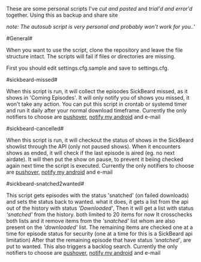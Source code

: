 These are some personal scripts I've *cut and pasted* and *trial'd and error'd* together.
Using this as backup and share site

*note: The autosub script is very personal and probably won't work for you..'*

#General#

When you want to use the script, clone the repository and leave the file structure intact. The scripts will fail if files or directories are missing.

First you should edit settings.cfg.sample and save to settings.cfg.

#sickbeard-missed#

When this script is run, it will collect the episodes SickBeard missed, as it shows in 'Coming Episodes'.
It will only notify you of shows you missed, it won't take any action.
You can put this script in crontab or systemd timer and run it daily after your normal download timeframe.
Currently the only notifiers to choose are [pushover](http://www.pushover.net), [notify my android](http://www.notifymyandroid.com) and e-mail

#sickbeard-cancelled#

When this script is run, it will checkout the status of shows in the SickBeard showlist through the API (only not paused shows).
When it encounters shows as ended, it will check if the last episode is aired (eg. no next airdate).
It will then put the show on pause, to prevent it beiing checked again next time the script is executed.
Currently the only notifiers to choose are [pushover](http://www.pushover.net), [notify my android](http://www.notifymyandroid.com) and e-mail

#sickbeard-snatched2wanted#

This script gets episodes with the status 'snatched' (on failed downloads) and sets the status back to wanted.
what it does, it gets a list from the api out of the history with status *'Downloaded'*, Then it will get a list with status *'snatched'* from the history.
both limited to 20 items for now
It crosschecks both lists and it remove items from the *'snatched'* list whom are also present on the *'downloaded'* list.
The remaining items are checked one at a time for episode status for security (one at a time for this is a SickBeard api limitation)
After that the remaining episode that have status *'snatched'*, are put to wanted. This also triggers a backlog search.
Currently the only notifiers to choose are [pushover](http://www.pushover.net), [notify my android](http://www.notifymyandroid.com) and e-mail
